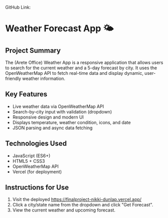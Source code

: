 GitHub Link: [](https://github.com/NikkiDunlap/finalproject)

# Weather Forecast App 🌤️

## Project Summary
The (Arete Office) Weather App is a responsive application that allows users to search for the current weather and a 5-day forecast by city. It uses the OpenWeatherMap API to fetch real-time data and display dynamic, user-friendly weather information.

## Key Features
- Live weather data via OpenWeatherMap API
- Search-by-city input with validation (dropdown)
- Responsive design and modern UI
- Displays temperature, weather condition, icons, and date
- JSON parsing and async data fetching

## Technologies Used
- JavaScript (ES6+)
- HTML5 + CSS3
- OpenWeatherMap API
- Vercel (for deployment)

## Instructions for Use
1. Visit the deployed https://finalproject-nikki-dunlap.vercel.app/
2. Click a city/state name from the dropdown and click "Get Forecast".
3. View the current weather and upcoming forecast.
